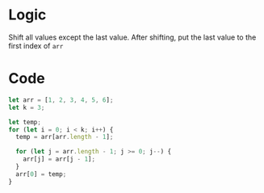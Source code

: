 # Logic

Shift all values except the last value.
After shifting, put the last value to the first index of `arr`

# Code

```javascript
let arr = [1, 2, 3, 4, 5, 6];
let k = 3;

let temp;
for (let i = 0; i < k; i++) {
  temp = arr[arr.length - 1];

  for (let j = arr.length - 1; j >= 0; j--) {
    arr[j] = arr[j - 1];
  }
  arr[0] = temp;
}
```
